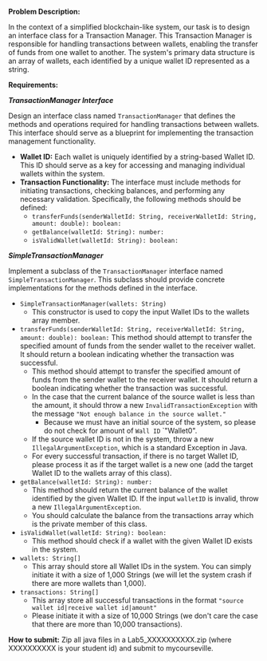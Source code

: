 **Problem Description:**

In the context of a simplified blockchain-like system, our task is to design an interface class for a Transaction Manager. This Transaction Manager is responsible for handling transactions between wallets, enabling the transfer of funds from one wallet to another. The system's primary data structure is an array of wallets, each identified by a unique wallet ID represented as a string.

**Requirements:**

***TransactionManager Interface***

Design an interface class named `TransactionManager` that defines the methods and operations required for handling transactions between wallets. This interface should serve as a blueprint for implementing the transaction management functionality.

* **Wallet ID:** Each wallet is uniquely identified by a string-based Wallet ID. This ID should serve as a key for accessing and managing individual wallets within the system.
* **Transaction Functionality:** The interface must include methods for initiating transactions, checking balances, and performing any necessary validation. Specifically, the following methods should be defined:
  * `transferFunds(senderWalletId: String, receiverWalletId: String, amount: double): boolean:`
  * `getBalance(walletId: String): number:`
  * `isValidWallet(walletId: String): boolean:`

***SimpleTransactionManager***

Implement a subclass of the `TransactionManager` interface named `SimpleTransactionManager`. This subclass should provide concrete implementations for the methods defined in the interface.
  * `SimpleTransactionManager(wallets: String)`
    * This constructor is used to copy the input Wallet IDs to the wallets array member.
  * `transferFunds(senderWalletId: String, receiverWalletId: String, amount: double): boolean:` This method should attempt to transfer the specified amount of funds from the sender wallet to the receiver wallet. It should return a boolean indicating whether the transaction was successful.
    * This method should attempt to transfer the specified amount of funds from the sender wallet to the receiver wallet. It should return a boolean indicating whether the transaction was successful.
    * In the case that the current balance of the source wallet is less than the amount, it should throw a new `InvalidTransactionException` with the message `"Not enough balance in the source wallet."`
      * Because we must have an initial source of the system, so please do not check for amount of `Wall ID` `"Wallet0".
    * If the source wallet ID is not in the system, throw a new `IllegalArgumentException`, which is a standard Exception in Java.
    * For every successful transaction, if there is no target Wallet ID, please process it as if the target wallet is a new one (add the target Wallet ID to the wallets array of this class).
  * `getBalance(walletId: String): number:`
    * This method should return the current balance of the wallet identified by the given Wallet ID. If the input `walletID` is invalid, throw a new `IllegalArgumentException`.
    * You should calculate the balance from the transactions array which is the private member of this class.
  * `isValidWallet(walletId: String): boolean:`
    * This method should check if a wallet with the given Wallet ID exists in the system.
  * `wallets: String[]`
    * This array should store all Wallet IDs in the system. You can simply initiate it with a size of 1,000 Strings (we will let the system crash if there are more wallets than 1,000).
  * `transactions: String[]`
    * This array store all successful transactions in the format `"source wallet id|receive wallet id|amount"`
    * Please initiate it with a size of 10,000 Strings (we don't care the case that there are more than 10,000 transactions).
    
**How to submit:** Zip all java files in a Lab5_XXXXXXXXXX.zip (where XXXXXXXXXX is your student id) and submit to mycourseville.

